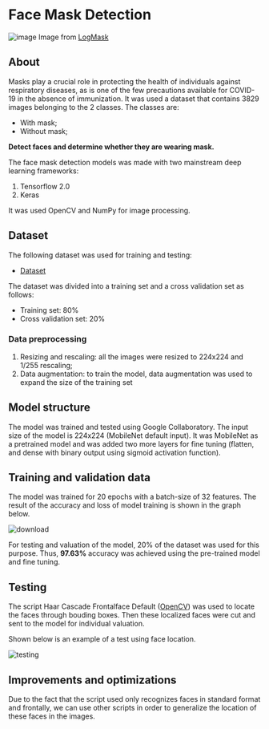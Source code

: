 # Face Mask Detection

![image](https://user-images.githubusercontent.com/49798588/120672034-52385b00-c468-11eb-8597-b1853bc6ad22.png)
Image from [LogMask](https://www.logmask.com/en)

## About

Masks play a crucial role in protecting the health of individuals against respiratory diseases, as is one of the few precautions available for COVID-19 in the absence of immunization. It was used a dataset that contains 3829 images belonging to the 2 classes.
The classes are:

- With mask;
- Without mask;

**Detect faces and determine whether they are wearing mask.**

The face mask detection models was made with two mainstream deep learning frameworks:
  1. Tensorflow 2.0
  2. Keras
 
It was used OpenCV and NumPy for image processing.

## Dataset
The following dataset was used for training and testing:
  - [Dataset](https://www.kaggle.com/thiagolermen/dataset-face-mask-detection)

The dataset was divided into a training set and a cross validation set as follows:
  - Training set: 80%
  - Cross validation set: 20%


### Data preprocessing
  1. Resizing and rescaling: all the images were resized to 224x224 and 1/255 rescaling;
  2. Data augmentation: to train the model, data augmentation was used to expand the size of the training set

## Model structure
The model was trained and tested using Google Collaboratory.
The input size of the model is 224x224 (MobileNet default input).
It was MobileNet as a pretrained model and was added two more layers for fine tuning (flatten, and dense with binary output using sigmoid activation function).

## Training and validation data
The model was trained for 20 epochs with a batch-size of 32 features. The result of the accuracy and loss of model training is shown in the graph below.

![download](https://user-images.githubusercontent.com/49798588/120581627-7f9dee00-c401-11eb-8393-d6c0ebfb9bc0.png)

For testing and valuation of the model, 20% of the dataset was used for this purpose.
Thus, **97.63%** accuracy was achieved using the pre-trained model and fine tuning.

## Testing
The script Haar Cascade Frontalface Default ([OpenCV](https://github.com/opencv/opencv)) was used to locate the faces through bouding boxes. Then these localized faces were cut and sent to the model for individual valuation.

Shown below is an example of a test using face location.

![testing](https://user-images.githubusercontent.com/49798588/120670585-f3261680-c466-11eb-933d-aba36212f2c5.png)

## Improvements and optimizations
Due to the fact that the script used only recognizes faces in standard format and frontally, we can use other scripts in order to generalize the location of these faces in the images.


